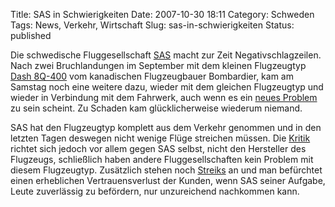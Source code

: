 Title: SAS in Schwierigkeiten
Date: 2007-10-30 18:11
Category: Schweden
Tags: News, Verkehr, Wirtschaft
Slug: sas-in-schwierigkeiten
Status: published

Die schwedische Fluggesellschaft
[SAS](http://de.wikipedia.org/wiki/SAS_Scandinavian_Airlines) macht zur
Zeit Negativschlagzeilen. Nach zwei Bruchlandungen im September mit dem
kleinen Flugzeugtyp [Dash
8Q-400](http://de.wikipedia.org/wiki/Bombardier_Q400) vom kanadischen
Flugzeugbauer Bombardier, kam am Samstag noch eine weitere dazu, wieder
mit dem gleichen Flugzeugtyp und wieder in Verbindung mit dem Fahrwerk,
auch wenn es ein [neues
Problem](http://www.svd.se/nyheter/inrikes/artikel_543075.svd) zu sein
scheint. Zu Schaden kam glücklicherweise wiederum niemand.

SAS hat den Flugzeugtyp komplett aus dem Verkehr genommen und in den
letzten Tagen deswegen nicht wenige Flüge streichen müssen. Die
[Kritik](http://www.dn.se/DNet/jsp/polopoly.jsp?d=573&a=710597) richtet
sich jedoch vor allem gegen SAS selbst, nicht den Hersteller des
Flugzeugs, schließlich haben andere Fluggesellschaften kein Problem mit
diesem Flugzeugtyp. Zusätzlich stehen noch
[Streiks](http://sydsvenskan.se/ekonomi/article275218.ece) an und man
befürchtet einen erheblichen Vertrauensverlust der Kunden, wenn SAS
seiner Aufgabe, Leute zuverlässig zu befördern, nur unzureichend
nachkommen kann.


